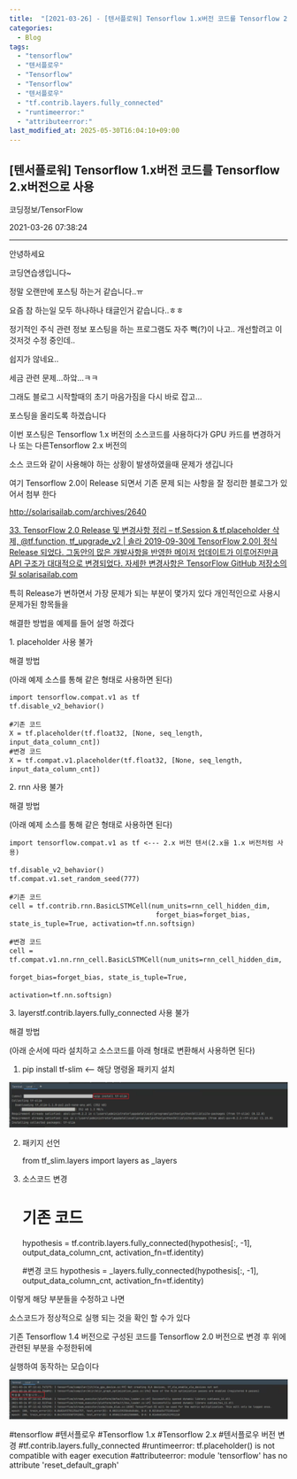 ```yaml
---
title:  "[2021-03-26] - [텐서플로워] Tensorflow 1.x버전 코드를 Tensorflow 2.x버전으로 사용"
categories:
  - Blog
tags:
  - "tensorflow"
  - "텐서플로우"
  - "Tensorflow"
  - "Tensorflow"
  - "텐서플로우"
  - "tf.contrib.layers.fully_connected"
  - "runtimeerror:"
  - "attributeerror:"
last_modified_at: 2025-05-30T16:04:10+09:00
---
```


## [텐서플로워] Tensorflow 1.x버전 코드를 Tensorflow 2.x버전으로 사용

코딩정보/TensorFlow

2021-03-26 07:38:24

* * *

안녕하세요

코딩연습생입니다~

정말 오랜만에 포스팅 하는거 같습니다..ㅠ

요즘 참 하는일 모두 하나하나 태글인거 같습니다..ㅎㅎ

정기적인 주식 관련 정보 포스팅을 하는 프로그램도 자주 뻑(?)이 나고.. 개선할려고 이것저것 수정 중인데..

쉽지가 않네요..

세금 관련 문제...하앜...ㅋㅋ

그래도 블로그 시작할때의 초기 마음가짐을 다시 바로 잡고...

포스팅을 올리도록 하겠습니다

이번 포스팅은 Tensorflow 1.x 버전의 소스코드를 사용하다가 GPU 카드를 변경하거나 또는 다른Tensorflow 2.x 버전의

소스 코드와 같이 사용해야 하는 상황이 발생하였을때 문제가 생깁니다

여기 Tensorflow 2.0이 Release 되면서 기존 문제 되는 사항을 잘 정리한 블로그가 있어서 첨부 한다

<http://solarisailab.com/archives/2640>

[ 33\. TensorFlow 2.0 Release 및 변경사항 정리 – tf.Session & tf.placeholder 삭제, @tf.function, tf_upgrade_v2 | 솔라 2019-09-30에 TensorFlow 2.0이 정식 Release 되었다. 그동안의 많은 개발사항을 반영한 메이저 업데이트가 이루어진만큼 API 구조가 대대적으로 변경되었다. 자세한 변경사항은 TensorFlow GitHub 저장소의 릴 solarisailab.com ](http://solarisailab.com/archives/2640)

특히 Release가 변하면서 가장 문제가 되는 부분이 몇가지 있다 개인적인으로 사용시 문제가된 항목들을

해결한 방법을 예제를 들어 설명 하겠다

1\. placeholder 사용 불가

해결 방법

(아래 예제 소스를 통해 같은 형태로 사용하면 된다)

    
    
    import tensorflow.compat.v1 as tf
    tf.disable_v2_behavior()
    
    #기존 코드
    X = tf.placeholder(tf.float32, [None, seq_length, input_data_column_cnt])
    #변경 코드
    X = tf.compat.v1.placeholder(tf.float32, [None, seq_length, input_data_column_cnt])

2\. rnn 사용 불가

해결 방법

(아래 예제 소스를 통해 같은 형태로 사용하면 된다)

    
    
    import tensorflow.compat.v1 as tf <--- 2.x 버전 텐서(2.x을 1.x 버전처럼 사용)
    
    tf.disable_v2_behavior()
    tf.compat.v1.set_random_seed(777)
    
    #기존 코드
    cell = tf.contrib.rnn.BasicLSTMCell(num_units=rnn_cell_hidden_dim,
                                         forget_bias=forget_bias, state_is_tuple=True, activation=tf.nn.softsign)
    
    #변경 코드
    cell = tf.compat.v1.nn.rnn_cell.BasicLSTMCell(num_units=rnn_cell_hidden_dim,
                                                     forget_bias=forget_bias, state_is_tuple=True,
                                                     activation=tf.nn.softsign)

3\. layerstf.contrib.layers.fully_connected 사용 불가

해결 방법

(아래 순서에 따라 설치하고 소스코드를 아래 형태로 변환해서 사용하면 된다)

1) pip install tf-slim <\-- 해당 명령올 패키지 설치

![](/assets/images/텐서플로워_tensorflow_1_x버전_코드를_tensorflow_2_x버전으로_사용/img.png)

2) 패키지 선언

    
    
    from tf_slim.layers import layers as _layers

3) 소스코드 변경

    
    
    # 기존 코드
    hypothesis = tf.contrib.layers.fully_connected(hypothesis[:, -1], output_data_column_cnt, activation_fn=tf.identity)
    
    #변경 코드
    hypothesis = _layers.fully_connected(hypothesis[:, -1], output_data_column_cnt, activation_fn=tf.identity)

이렇게 해당 부분들을 수정하고 나면

소스코드가 정상적으로 실행 되는 것을 확인 할 수가 있다

기존 Tensorflow 1.4 버전으로 구성된 코드를 Tensorflow 2.0 버전으로 변경 후 위에 관련된 부분을 수정한뒤에

실행하여 동작하는 모습이다

![](/assets/images/텐서플로워_tensorflow_1_x버전_코드를_tensorflow_2_x버전으로_사용/img_1.png)

  

#tensorflow #텐서플로우 #Tensorflow 1.x #Tensorflow 2.x #텐서플로우 버전 변경
#tf.contrib.layers.fully_connected #runtimeerror: tf.placeholder() is not
compatible with eager execution #attributeerror: module 'tensorflow' has no
attribute 'reset_default_graph'

